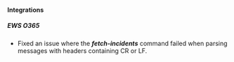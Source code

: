 
#### Integrations

##### EWS O365

- Fixed an issue where the ***fetch-incidents*** command failed when parsing messages with headers containing CR or LF.
